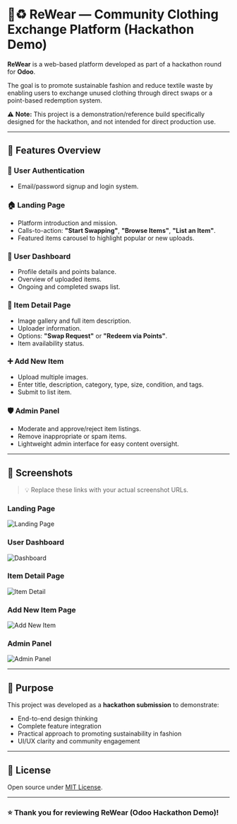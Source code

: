 # 👕♻️ ReWear — Community Clothing Exchange Platform (Hackathon Demo)

**ReWear** is a web-based platform developed as part of a hackathon round for **Odoo**.  

The goal is to promote sustainable fashion and reduce textile waste by enabling users to exchange unused clothing through direct swaps or a point-based redemption system.  

⚠️ **Note:** This project is a demonstration/reference build specifically designed for the hackathon, and not intended for direct production use.

---

## 🌟 Features Overview

### 🔐 User Authentication
- Email/password signup and login system.

### 🏠 Landing Page
- Platform introduction and mission.
- Calls-to-action: **"Start Swapping"**, **"Browse Items"**, **"List an Item"**.
- Featured items carousel to highlight popular or new uploads.

### 👤 User Dashboard
- Profile details and points balance.
- Overview of uploaded items.
- Ongoing and completed swaps list.

### 📄 Item Detail Page
- Image gallery and full item description.
- Uploader information.
- Options: **"Swap Request"** or **"Redeem via Points"**.
- Item availability status.

### ➕ Add New Item
- Upload multiple images.
- Enter title, description, category, type, size, condition, and tags.
- Submit to list item.

### 🛡️ Admin Panel
- Moderate and approve/reject item listings.
- Remove inappropriate or spam items.
- Lightweight admin interface for easy content oversight.

---

## 📸 Screenshots

> 💡 Replace these links with your actual screenshot URLs.

### Landing Page

![Landing Page](https://your-image-url.com/landing-page.png)

### User Dashboard

![Dashboard](https://your-image-url.com/dashboard.png)

### Item Detail Page

![Item Detail](https://your-image-url.com/item-detail.png)

### Add New Item Page

![Add New Item](https://your-image-url.com/add-item.png)

### Admin Panel

![Admin Panel](https://your-image-url.com/admin-panel.png)

---

## 💬 Purpose

This project was developed as a **hackathon submission** to demonstrate:
- End-to-end design thinking
- Complete feature integration
- Practical approach to promoting sustainability in fashion
- UI/UX clarity and community engagement

---

## 📄 License

Open source under [MIT License](LICENSE).

---

### ⭐ Thank you for reviewing ReWear (Odoo Hackathon Demo)!

